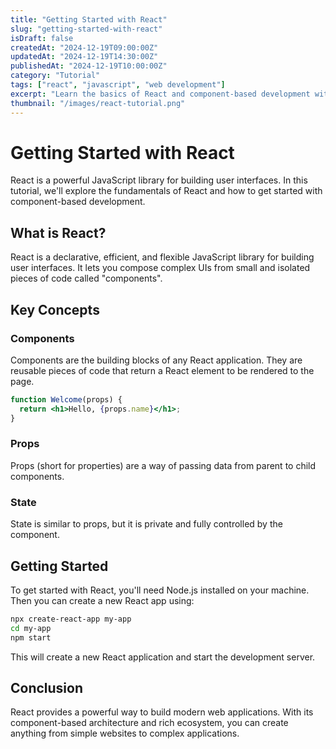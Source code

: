 ```yaml
---
title: "Getting Started with React"
slug: "getting-started-with-react"
isDraft: false
createdAt: "2024-12-19T09:00:00Z"
updatedAt: "2024-12-19T14:30:00Z"
publishedAt: "2024-12-19T10:00:00Z"
category: "Tutorial"
tags: ["react", "javascript", "web development"]
excerpt: "Learn the basics of React and component-based development with this comprehensive guide."
thumbnail: "/images/react-tutorial.png"
---
```


# Getting Started with React

React is a powerful JavaScript library for building user interfaces. In this tutorial, we'll explore the fundamentals of React and how to get started with component-based development.

## What is React?

React is a declarative, efficient, and flexible JavaScript library for building user interfaces. It lets you compose complex UIs from small and isolated pieces of code called "components".

## Key Concepts

### Components

Components are the building blocks of any React application. They are reusable pieces of code that return a React element to be rendered to the page.

```jsx
function Welcome(props) {
  return <h1>Hello, {props.name}</h1>;
}
```

### Props

Props (short for properties) are a way of passing data from parent to child components.

### State

State is similar to props, but it is private and fully controlled by the component.

## Getting Started

To get started with React, you'll need Node.js installed on your machine. Then you can create a new React app using:

```bash
npx create-react-app my-app
cd my-app
npm start
```

This will create a new React application and start the development server.

## Conclusion

React provides a powerful way to build modern web applications. With its component-based architecture and rich ecosystem, you can create anything from simple websites to complex applications.
